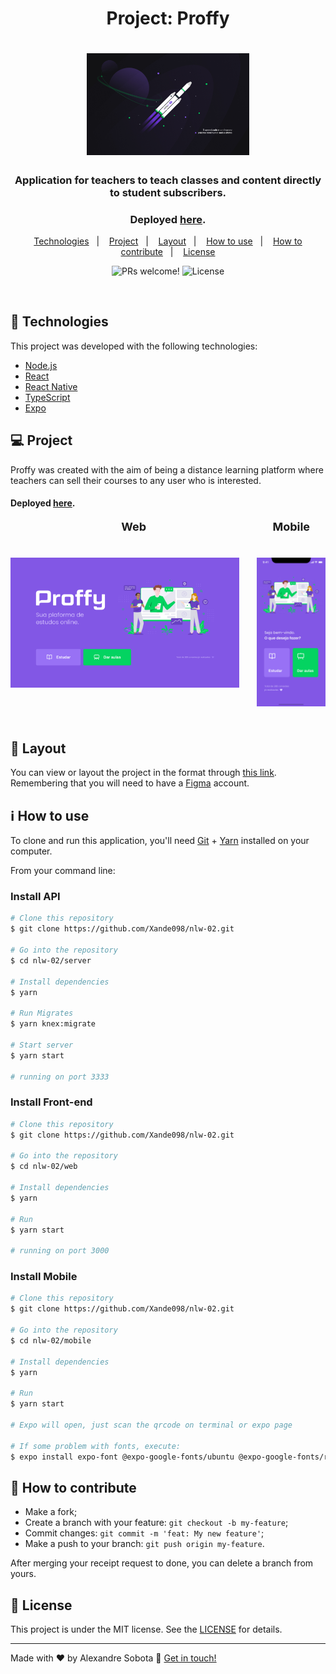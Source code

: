 <h1 align="center">
    Project: Proffy
    <h1 align="center">
    <img alt="nlw-02" title="NLW #02" src=".github/nlw-02.jpg" width="260px" />
    </h1>
    <h3 align="center">Application for teachers to teach classes and content directly to student subscribers.</h3>
    <h3 align="center">Deployed <a href="#">here</a>.</h3>
</h1>

<!-- <h3 align="center">
  <a href="https://app.netlify.com/sites/github-explorer098/deploys"><img src = "https://api.netlify.com/api/v1/badges/db9a6932-8e17-4137-8ac7-51abfaad0b12/deploy-status" alt ="Netlify Status" /></a>
</h3> -->

<p align="center">
  <a href="#-technologies">Technologies</a>&nbsp;&nbsp;&nbsp;|&nbsp;&nbsp;&nbsp;
  <a href="#-project">Project</a>&nbsp;&nbsp;&nbsp;|&nbsp;&nbsp;&nbsp;
  <a href="#-layout">Layout</a>&nbsp;&nbsp;&nbsp;|&nbsp;&nbsp;&nbsp;
  <a href="#information_source-how-to-use">How to use</a>&nbsp;&nbsp;&nbsp;|&nbsp;&nbsp;&nbsp;
  <a href="#-how-to-contribute">How to contribute</a>&nbsp;&nbsp;&nbsp;|&nbsp;&nbsp;&nbsp;
  <a href="#memo-license">License</a>
</p>

<p align="center">
 <img src="https://img.shields.io/static/v1?label=PRs&message=welcome&color=7159c1&labelColor=000000" alt="PRs welcome!" />

  <img alt="License" src="https://img.shields.io/static/v1?label=license&message=MIT&color=7159c1&labelColor=000000" />
</p>

<br>

## 🚀 Technologies

This project was developed with the following technologies:

- [Node.js](https://nodejs.org/en/)
- [React](https://reactjs.org)
- [React Native](https://facebook.github.io/react-native/)
- [TypeScript](https://www.typescriptlang.org/)
- [Expo](https://expo.io/)

## 💻 Project

Proffy was created with the aim of being a distance learning platform where teachers can sell their courses to any user who is interested.
<h4>Deployed <a href="#">here</a>.</h4>

<div style="display: flex">
  <div align="center">
    <strong style="font-size: 18px">Web</strong>
    <h1 align="center" style="margin-right: 28px">
      <img alt="web-version" title="Home-web" src=".github/home-web.svg" width="620px" />
    </h1>
  </div>

  <div align="center">
    <strong style="font-size: 18px">Mobile</strong>
    <h1 align="center">
      <img alt="mobile-version" title="Home-mobile" src=".github/home-mobile.svg" width="180px" />
    </h1>
  </div>
</div>

## 🔖 Layout

You can view or layout the project in the format through [this link](https://www.figma.com/file/GHGS126t7WYjnPZdRKChJF/Proffy-Web). Remembering that you will need to have a [Figma](http://figma.com/) account.

## :information_source: How to use

To clone and run this application, you'll need [Git](https://git-scm.com) + [Yarn](https://classic.yarnpkg.com/en/docs/install/#windows-stable) installed on your computer.

From your command line:

### Install API
```bash
# Clone this repository
$ git clone https://github.com/Xande098/nlw-02.git

# Go into the repository
$ cd nlw-02/server

# Install dependencies
$ yarn

# Run Migrates
$ yarn knex:migrate

# Start server
$ yarn start

# running on port 3333
```

### Install Front-end

```bash
# Clone this repository
$ git clone https://github.com/Xande098/nlw-02.git

# Go into the repository
$ cd nlw-02/web

# Install dependencies
$ yarn

# Run
$ yarn start

# running on port 3000
```

### Install Mobile

```bash
# Clone this repository
$ git clone https://github.com/Xande098/nlw-02.git

# Go into the repository
$ cd nlw-02/mobile

# Install dependencies
$ yarn

# Run
$ yarn start

# Expo will open, just scan the qrcode on terminal or expo page

# If some problem with fonts, execute:
$ expo install expo-font @expo-google-fonts/ubuntu @expo-google-fonts/roboto

```

## 🤔 How to contribute

-  Make a fork;
-  Create a branch with your feature: `git checkout -b my-feature`;
-  Commit changes: `git commit -m 'feat: My new feature'`;
-  Make a push to your branch: `git push origin my-feature`.

After merging your receipt request to done, you can delete a branch from yours.

## :memo: License

This project is under the MIT license. See the [LICENSE](LICENSE.md) for details.

---

Made with ♥ by Alexandre Sobota :wave: [Get in touch!](https://www.linkedin.com/in/alexandre-sobota-95839ba2)